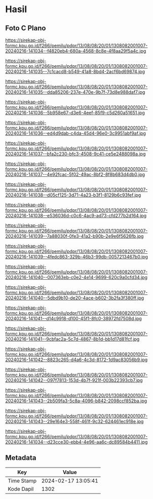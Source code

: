 # Hasil

## Foto C Plano

https://sirekap-obj-formc.kpu.go.id/f266/pemilu/pdpr/13/08/08/20/01/1308082001007-20240216-141034--f4820eb4-680a-4568-8c8e-4f8aa29f5a4c.jpg

https://sirekap-obj-formc.kpu.go.id/f266/pemilu/pdpr/13/08/08/20/01/1308082001007-20240216-141035--7c1cacd8-b549-41a8-8bd4-2acf6bd69874.jpg

https://sirekap-obj-formc.kpu.go.id/f266/pemilu/pdpr/13/08/08/20/01/1308082001007-20240216-141035--dda85206-237e-470e-9b7f-73d8e988daf7.jpg

https://sirekap-obj-formc.kpu.go.id/f266/pemilu/pdpr/13/08/08/20/01/1308082001007-20240216-141036--5b958e67-d3e6-4eef-85f9-c5d260a51651.jpg

https://sirekap-obj-formc.kpu.go.id/f266/pemilu/pdpr/13/08/08/20/01/1308082001007-20240216-141036--ed4d9dab-c4da-45d4-96e0-3c9951abf9af.jpg

https://sirekap-obj-formc.kpu.go.id/f266/pemilu/pdpr/13/08/08/20/01/1308082001007-20240216-141037--bfa2c230-bfc3-4508-9c41-ce5e2488098a.jpg

https://sirekap-obj-formc.kpu.go.id/f266/pemilu/pdpr/13/08/08/20/01/1308082001007-20240216-141037--4e92fcac-5f02-49ac-8bf2-8f8b683d4db0.jpg

https://sirekap-obj-formc.kpu.go.id/f266/pemilu/pdpr/13/08/08/20/01/1308082001007-20240216-141038--d05cf125-3d71-4a23-b3f1-8129b6c93fef.jpg

https://sirekap-obj-formc.kpu.go.id/f266/pemilu/pdpr/13/08/08/20/01/1308082001007-20240216-141038--e536036d-c0c6-4ac9-ad73-cfd277b2d164.jpg

https://sirekap-obj-formc.kpu.go.id/f266/pemilu/pdpr/13/08/08/20/01/1308082001007-20240216-141039--7a88030f-0fe3-41a2-b90b-2e9e6f5626fb.jpg

https://sirekap-obj-formc.kpu.go.id/f266/pemilu/pdpr/13/08/08/20/01/1308082001007-20240216-141039--4fedc863-329b-46b3-99db-0057213467b0.jpg

https://sirekap-obj-formc.kpu.go.id/f266/pemilu/pdpr/13/08/08/20/01/1308082001007-20240216-141040--007363eb-c0e2-4e14-9699-620c9a0cfd34.jpg

https://sirekap-obj-formc.kpu.go.id/f266/pemilu/pdpr/13/08/08/20/01/1308082001007-20240216-141040--5dbd9b10-de20-4ace-b602-3b2fa3f380ff.jpg

https://sirekap-obj-formc.kpu.go.id/f266/pemilu/pdpr/13/08/08/20/01/1308082001007-20240216-141041--d14c9918-d100-45f1-8fc0-38972fd7508d.jpg

https://sirekap-obj-formc.kpu.go.id/f266/pemilu/pdpr/13/08/08/20/01/1308082001007-20240216-141041--9cbfac2a-5c7d-4867-8b1d-bb1d17d81fcf.jpg

https://sirekap-obj-formc.kpu.go.id/f266/pemilu/pdpr/13/08/08/20/01/1308082001007-20240216-141042--8823c265-d4a6-4c3d-8172-1d9ac83056b9.jpg

https://sirekap-obj-formc.kpu.go.id/f266/pemilu/pdpr/13/08/08/20/01/1308082001007-20240216-141042--097f7813-153d-4b7f-921f-003b22393cb7.jpg

https://sirekap-obj-formc.kpu.go.id/f266/pemilu/pdpr/13/08/08/20/01/1308082001007-20240216-141043--2b509fa3-5c8a-4096-b842-2098ccf852ba.jpg

https://sirekap-obj-formc.kpu.go.id/f266/pemilu/pdpr/13/08/08/20/01/1308082001007-20240216-141043--29e164e3-558f-461f-9c32-624461ec918e.jpg

https://sirekap-obj-formc.kpu.go.id/f266/pemilu/pdpr/13/08/08/20/01/1308082001007-20240216-141034--d23cce30-ebb4-4e96-aa6c-dc89584b4411.jpg


## Metadata

| Key        | Value               |
| ---------- | ------------------- |
| Time Stamp | 2024-02-17 13:05:41 |
| Kode Dapil | 1302                |



